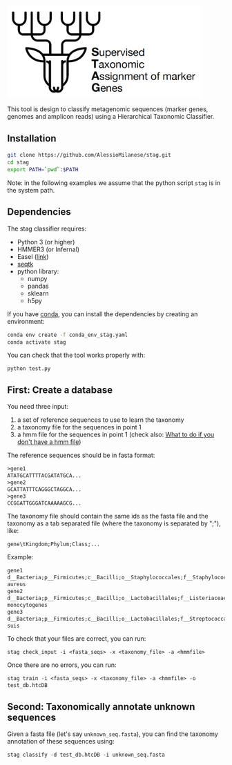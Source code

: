 <img src="https://github.com/AlessioMilanese/stag/blob/master/pics/stag_logo.png" width="450">

This tool is design to classify metagenomic sequences (marker genes, genomes and amplicon reads) using a Hierarchical Taxonomic Classifier.


Installation
--------------
```bash
git clone https://github.com/AlessioMilanese/stag.git
cd stag
export PATH=`pwd`:$PATH
```

Note: in the following examples we assume that the python script ```stag``` is in the system path.



Dependencies
--------------

The stag classifier requires:
* Python 3 (or higher)
* HMMER3 (or Infernal)
* Easel ([link](https://github.com/EddyRivasLab/easel))
* [seqtk](https://github.com/lh3/seqtk)
* python library:
  * numpy
  * pandas
  * sklearn
  * h5py

If you have [conda](https://conda.io/docs/), you can install the dependencies by creating an environment:
```bash
conda env create -f conda_env_stag.yaml
conda activate stag
```

You can check that the tool works properly with:
```
python test.py
```


First: Create a database
--------------
You need three input:
1. a set of reference sequences to use to learn the taxonomy
2. a taxonomy file for the sequences in point 1
3. a hmm file for the sequences in point 1 (check also: [What to do if you don't have a hmm file](https://github.com/AlessioMilanese/stag/wiki/Create-hmm-file))

The reference sequences should be in fasta format:
```
>gene1
ATATGCATTTTACGATATGCA...
>gene2
GCATTATTTCAGGGCTAGGCA...
>gene3
CCGGATTGGGATCAAAAAGCG...
```

The taxonomy file should contain the same ids as the fasta file and the taxonomy
as a tab separated file (where the taxonomy is separated by ";"), like:
```
gene\tKingdom;Phylum;Class;...
```
Example:
```
gene1 d__Bacteria;p__Firmicutes;c__Bacilli;o__Staphylococcales;f__Staphylococcaceae;g__Staphylococcus;s__Staphylococcus aureus
gene2 d__Bacteria;p__Firmicutes;c__Bacilli;o__Lactobacillales;f__Listeriaceae;g__Listeria;s__Listeria monocytogenes
gene3 d__Bacteria;p__Firmicutes;c__Bacilli;o__Lactobacillales;f__Streptococcaceae;g__Streptococcus;s__Streptococcus suis
```

To check that your files are correct, you can run:
```
stag check_input -i <fasta_seqs> -x <taxonomy_file> -a <hmmfile>
```

Once there are no errors, you can run:
```
stag train -i <fasta_seqs> -x <taxonomy_file> -a <hmmfile> -o test_db.htcDB
```


Second: Taxonomically annotate unknown sequences
--------------

Given a fasta file (let's say `unknown_seq.fasta`), you can find the taxonomy annotation of these
sequences using:
```
stag classify -d test_db.htcDB -i unknown_seq.fasta
```
